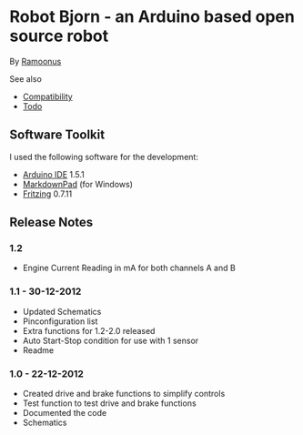 # Robot Bjorn - an Arduino based open source robot #
By [Ramoonus](http://www.ramoonus.nl)

See also

* [Compatibility](https://github.com/Ramoonus/RobotBjorn/blob/master/compatibility.md)
* [Todo](https://github.com/Ramoonus/RobotBjorn/blob/master/todo.md)


## Software Toolkit ##
I used the following software for the development:

* [Arduino IDE](http://arduino.cc/en/Main/Software) 1.5.1
* [MarkdownPad](http://markdownpad.com/) (for Windows)
* [Fritzing](http://fritzing.org/) 0.7.11

## Release Notes ##
### 1.2 ###
* Engine Current Reading in mA for both channels A and B

### 1.1 - 30-12-2012 ###
* Updated Schematics
* Pinconfiguration list
* Extra functions for 1.2-2.0 released
* Auto Start-Stop condition for use with 1 sensor
* Readme

### 1.0 - 22-12-2012 ###
* Created drive and brake functions to simplify controls
* Test function to test drive and brake functions
* Documented the code
* Schematics

